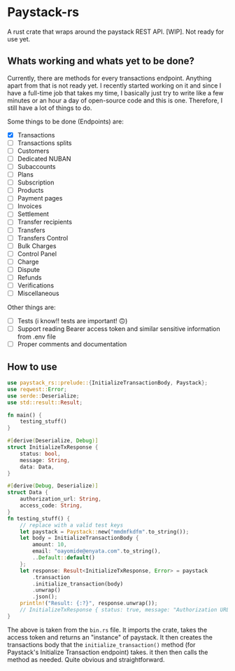 # Paystack-rs

A rust crate that wraps around the paystack REST API. [WIP]. Not ready for use yet.

## Whats working and whats yet to be done?

Currently, there are methods for every transactions endpoint. Anything apart from that is not ready yet. I recently started working on it and since I have a full-time job that takes my time, I basically just try to write like a few minutes or an hour a day of open-source code and this is one. Therefore, I still have a lot of things to do.

Some things to be done (Endpoints) are:

- [x] Transactions
- [ ] Transactions splits
- [ ] Customers
- [ ] Dedicated NUBAN
- [ ] Subaccounts
- [ ] Plans
- [ ] Subscription
- [ ] Products
- [ ] Payment pages
- [ ] Invoices
- [ ] Settlement
- [ ] Transfer recipients
- [ ] Transfers
- [ ] Transfers Control
- [ ] Bulk Charges
- [ ] Control Panel
- [ ] Charge
- [ ] Dispute
- [ ] Refunds
- [ ] Verifications
- [ ] Miscellaneous

Other things are:

- [ ] Tests (i know!! tests are important! 🙃)
- [ ] Support reading Bearer access token and similar sensitive information from .env file
- [ ] Proper comments and documentation

## How to use

```rust
use paystack_rs::prelude::{InitializeTransactionBody, Paystack};
use reqwest::Error;
use serde::Deserialize;
use std::result::Result;

fn main() {
    testing_stuff()
}

#[derive(Deserialize, Debug)]
struct InitializeTxResponse {
    status: bool,
    message: String,
    data: Data,
}

#[derive(Debug, Deserialize)]
struct Data {
    authorization_url: String,
    access_code: String,
}
fn testing_stuff() {
    // replace with a valid test keys
    let paystack = Paystack::new("mmdmfkdfm".to_string());
    let body = InitializeTransactionBody {
        amount: 10,
        email: "oayomide@enyata.com".to_string(),
        ..Default::default()
    };
    let response: Result<InitializeTxResponse, Error> = paystack
        .transaction
        .initialize_transaction(body)
        .unwrap()
        .json();
    println!("Result: {:?}", response.unwrap());
    // InitializeTxResponse { status: true, message: "Authorization URL created", data: Data { authorization_url: "https://checkout.paystack.com/gx9mi6ihvnw5s9s", access_code: "gx9mi6ihvnw5s9s" } }
}
```

The above is taken from the `bin.rs` file. It imports the crate, takes the access token and returns an "instance" of paystack. It then creates the transactions body that the `initialize_transaction()` method (for Paystack's Initialize Transaction endpoint) takes. it then then calls the method as needed. Quite obvious and straightforward.
